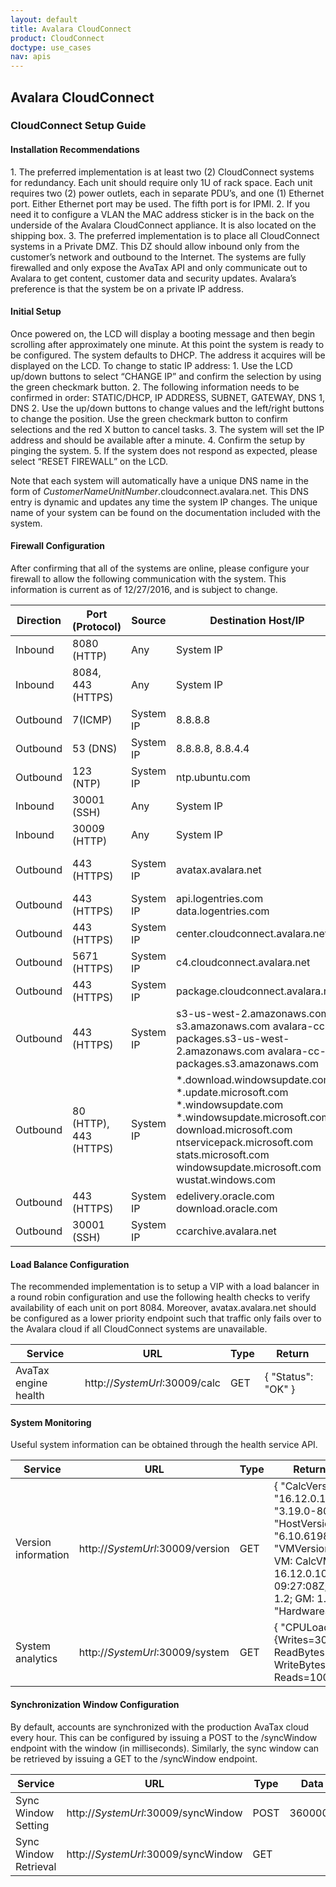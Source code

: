 ```yaml
---
layout: default
title: Avalara CloudConnect
product: CloudConnect
doctype: use_cases
nav: apis
---
```

<h2>Avalara CloudConnect</h2>
<h3>CloudConnect Setup Guide</h3>
<h4>Installation Recommendations</h4>
1. The preferred implementation is at least two (2) CloudConnect systems for redundancy. Each unit should require only 1U of rack space. Each unit requires two (2) power outlets, each in separate PDU’s, and one (1) Ethernet port. Either Ethernet port may be used. The fifth port is for IPMI.
2. If you need it to configure a VLAN the MAC address sticker is in the back on the underside of the Avalara CloudConnect appliance. It is also located on the shipping box.
3. The preferred implementation is to place all CloudConnect systems in a Private DMZ. This DZ should allow inbound only from the customer’s network and outbound to the Internet. The systems are fully firewalled and only expose the AvaTax API and only communicate out to Avalara to get content, customer data and security updates. Avalara’s preference is that the system be on a private IP address.

<h4>Initial Setup</h4>
Once powered on, the LCD will display a booting message and then begin scrolling after approximately one minute. At this point the system is ready to be configured.
The system defaults to DHCP. The address it acquires will be displayed on the LCD. To change to static IP address:
1. Use the LCD up/down buttons to select “CHANGE IP” and confirm the selection by using the green checkmark button. 
2. The following information needs to be confirmed in order: STATIC/DHCP, IP ADDRESS, SUBNET, GATEWAY, DNS 1, DNS 2. Use the up/down buttons to change values and the left/right buttons to change the position. Use the green checkmark button to confirm selections and the red X button to cancel tasks. 
3. The system will set the IP address and should be available after a minute. 
4. Confirm the setup by pinging the system. 
5. If the system does not respond as expected, please select “RESET FIREWALL” on the LCD. 

Note that each system will automatically have a unique DNS name in the form of *CustomerNameUnitNumber*.cloudconnect.avalara.net. This DNS entry is dynamic and updates any time the system IP changes. The unique name of your system can be found on the documentation included with the system.

<h4>Firewall Configuration</h4>
After confirming that all of the systems are online, please configure your firewall to allow the following communication with the system. This information is current as of 12/27/2016, and is subject to change. 

<table class="styled-table">
    <thead>
		<tr>
			<th>Direction</th>
			<th>Port (Protocol)</th>
			<th>Source</th>
			<th>Destination Host/IP</th>
			<th>Purpose</th>
		</tr>
    </thead>
    <tbody>
		<tr>
			<td>Inbound</td>
			<td>8080 (HTTP)</td>
			<td>Any</td>
			<td>System IP</td>
			<td>AvaTax API</td>
		</tr>
		<tr>
			<td>Inbound</td>
			<td>8084, 443 (HTTPS)</td>
			<td>Any</td>
			<td>System IP</td>
			<td>AvaTax API</td>
		</tr>
		<tr>
			<td>Outbound</td>
			<td>7(ICMP)</td>
			<td>System IP</td>
			<td>8.8.8.8</td>
			<td>Ping</td>
  	    </tr>
        <tr>
			<td>Outbound</td>
			<td>53 (DNS)</td>
			<td>System IP</td>
			<td>8.8.8.8, 8.8.4.4</td>
			<td>DNS lookup</td>
  	   </tr>
  	   <tr>
			<td>Outbound</td>
			<td>123 (NTP)</td>
			<td>System IP</td>
			<td>ntp.ubuntu.com</td>
			<td>Network time protocol</td>
  	   </tr>
  	     <tr>
			<td>Inbound</td>
			<td>30001 (SSH)</td>
			<td>Any</td>
			<td>System IP</td>
			<td>Customer SSH access</td>
  	   </tr>
  	    <tr>
			<td>Inbound</td>
			<td>30009 (HTTP)</td>
			<td>Any</td>
			<td>System IP</td>
			<td>AvaTax engine health</td>
  	   </tr>
  	    <tr>
			<td>Outbound</td>
			<td>443 (HTTPS)</td>
			<td>System IP</td>
			<td>avatax.avalara.net</td>
			<td>Synchronization of content and customer data</td>
  	   </tr>
  	    <tr>
			<td>Outbound</td>
			<td>443 (HTTPS)</td>
			<td>System IP</td>
			<td>api.logentries.com
				data.logentries.com
			 </td>
			<td>Metrics collection</td>
  	   </tr>
  	    <tr>
			<td>Outbound</td>
			<td>443 (HTTPS)</td>
			<td>System IP</td>
			<td>center.cloudconnect.avalara.net</td>
			<td>System health reporting</td>
  	   </tr>
  	    <tr>
			<td>Outbound</td>
			<td>5671 (HTTPS)</td>
			<td>System IP</td>
			<td>c4.cloudconnect.avalara.net</td>
			<td>Messaging service bus</td>
  	   </tr>
  	   	    <tr>
			<td>Outbound</td>
			<td>443 (HTTPS)</td>
			<td>System IP</td>
			<td>package.cloudconnect.avalara.net</td>
			<td>Linux package updates</td>
  	   </tr>
  	   	    <tr>
			<td>Outbound</td>
			<td>443 (HTTPS)</td>
			<td>System IP</td>
			<td>s3-us-west-2.amazonaws.com
				s3.amazonaws.com 
				avalara-cc-packages.s3-us-west-2.amazonaws.com
				avalara-cc-packages.s3.amazonaws.com
			 </td>
			<td>Amazon S3</td>
  	   </tr>
  	   	    <tr>
			<td>Outbound</td>
			<td>80 (HTTP), 443 (HTTPS)</td>
			<td>System IP</td>
			<td>*.download.windowsupdate.com 
				*.update.microsoft.com 
				*.windowsupdate.com 
				*.windowsupdate.microsoft.com 
				download.microsoft.com 
				ntservicepack.microsoft.com 
				stats.microsoft.com 
				windowsupdate.microsoft.com 
				wustat.windows.com
			 </td>
			<td>Windows Update service</td>
  	   </tr>
  	   	    <tr>
			<td>Outbound</td>
			<td>443 (HTTPS)</td>
			<td>System IP</td>
			<td>edelivery.oracle.com 
				download.oracle.com
			 </td>
			<td>JRE Updates</td>
  	   </tr>
  	   	    <tr>
			<td>Outbound</td>
			<td>30001 (SSH)</td>
			<td>System IP</td>
			<td>ccarchive.avalara.net</td>
			<td>Virtual machine (VM) updates</td>
  	   </tr>
    </tbody>
</table>  

<h4>Load Balance Configuration</h4>
The recommended implementation is to setup a VIP with a load balancer in a round robin configuration and use the following health checks to verify availability of each unit on port 8084. Moreover, avatax.avalara.net should be configured as a lower priority endpoint such that traffic only fails over to the Avalara cloud if all CloudConnect systems are unavailable.

<table class="styled-table">
    <thead>
		<tr>
			<th>Service</th>
			<th>URL</th>
			<th>Type</th>
			<th>Return</th>
		</tr>
    </thead>
    <tbody>
		<tr>
			<td>AvaTax engine health</td>
			<td>http://<i>SystemUrl</i>:30009/calc</td>
			<td>GET</td>
			<td>{ "Status": "OK" }</td>
		</tr>
    </tbody>
</table>  

<h4>System Monitoring</h4>

Useful system information can be obtained through the health service API.

<table class="styled-table">
    <thead>
		<tr>
			<th>Service</th>
			<th>URL</th>
			<th>Type</th>
			<th>Return (Example Values)</th>
		</tr>
    </thead>
    <tbody>
		<tr>
			<td>Version information</td>
			<td>http://<i>SystemUrl</i>:30009/version</td>
			<td>GET</td>
			<td>{ "CalcVersion": "16.12.0.10","LinuxVersion": "3.19.0-80- generic", "HostVersion": "6.10.6198.18605", "VMVersions": "OS: 6.3.9600; VM: CalcVM- 17.2.3; AvaTax: 16.12.0.10; PL: 2016-12-06 09:27:08Z; MD: 4.0.1.2777; MP: 1.2; GM: 1.10", "HardwareSerial": "12345" }</td>
		</tr>
		<tr>
			<td>System analytics</td>
			<td>http://<i>SystemUrl</i>:30009/system </td>
			<td>GET</td>
			<td>{ "CPULoad": "0.15", "IOLoad": "{Writes=3000,ServiceTime=0.54, ReadBytes=5000, WriteBytes=2000, Queue=0.06, Reads=1000}", "Swap": "0.0" }</td>
		</tr>
    </tbody>
</table>  

<h4>Synchronization Window Configuration</h4>
By default, accounts are synchronized with the production AvaTax cloud every hour. This can be configured by issuing a POST to the /syncWindow endpoint with the window (in milliseconds). Similarly, the sync window can be retrieved by issuing a GET to the /syncWindow endpoint.

<table class="styled-table">
    <thead>
		<tr>
			<th>Service</th>
			<th>URL</th>
			<th>Type</th>
			<th>Data</th>
			<th>Response</th>
		</tr>
    </thead>
    <tbody>
		<tr>
			<td>Sync Window Setting</td>
			<td>http://<i>SystemUrl</i>:30009/syncWindow</td>
			<td>POST</td>
			<td>3600000</td>
			<td>3600000</td>
		</tr>
		<tr>
			<td>Sync Window Retrieval</td>
			<td>http://<i>SystemUrl</i>:30009/syncWindow</td>
			<td>GET</td>
			<td></td>
			<td>3600000</td>
		</tr>
    </tbody>
</table>  
